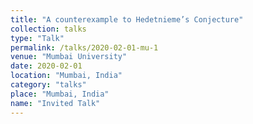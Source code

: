 ```yaml
---
title: "A counterexample to Hedetnieme’s Conjecture"
collection: talks
type: "Talk"
permalink: /talks/2020-02-01-mu-1
venue: "Mumbai University"
date: 2020-02-01
location: "Mumbai, India"
category: "talks"
place: "Mumbai, India"
name: "Invited Talk"
---
```

